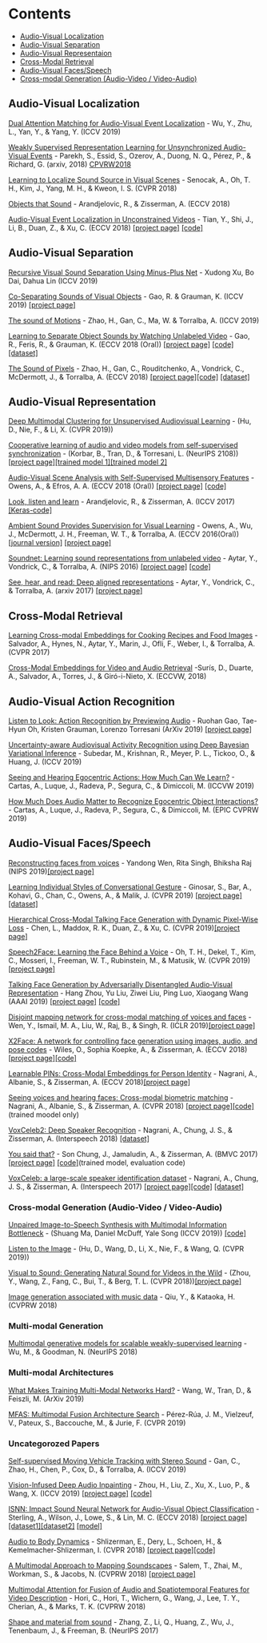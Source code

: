 # Contents
 - [Audio-Visual Localization](#Audio-Visual-Localization)
 - [Audio-Visual Separation](#Audio-Visual-Separation)
 - [Audio-Visual Representaion](#Audio-Visual-Representation)
 - [Cross-Modal Retrieval](#Cross-Modal-Retrieval)
 - [Audio-Visual Faces/Speech](#Audio-Visual-Faces/Speech)
 - [Cross-modal Generation (Audio-Video / Video-Audio)](#Cross-modal-Generation-(Audio-Video-/-Video-Audio))
## Audio-Visual Localization
[Dual Attention Matching for Audio-Visual Event Localization](http://openaccess.thecvf.com/content_ICCV_2019/papers/Wu_Dual_Attention_Matching_for_Audio-Visual_Event_Localization_ICCV_2019_paper.pdf) - Wu, Y., Zhu, L., Yan, Y., & Yang, Y. (ICCV 2019)

[Weakly Supervised Representation Learning for Unsynchronized Audio-Visual Events](https://arxiv.org/pdf/1804.07345.pdf) - Parekh, S., Essid, S., Ozerov, A., Duong, N. Q., Pérez, P., & Richard, G. (arxiv, 2018) [CPVRW2018](http://openaccess.thecvf.com/content_cvpr_2018_workshops/papers/w49/Parekh_Weakly_Supervised_Representation_CVPR_2018_paper.pdf)

[Learning to Localize Sound Source in Visual Scenes](http://openaccess.thecvf.com/content_cvpr_2018/papers/Senocak_Learning_to_Localize_CVPR_2018_paper.pdf) - Senocak, A., Oh, T. H., Kim, J., Yang, M. H., & Kweon, I. S. (CVPR 2018)

[Objects that Sound](https://arxiv.org/pdf/1712.06651.pdf) - Arandjelovic, R., & Zisserman, A. (ECCV 2018) 

[Audio-Visual Event Localization in Unconstrained Videos](http://openaccess.thecvf.com/content_ECCV_2018/papers/Yapeng_Tian_Audio-Visual_Event_Localization_ECCV_2018_paper.pdf) - Tian, Y., Shi, J., Li, B., Duan, Z., & Xu, C. (ECCV 2018) [[project page]](https://sites.google.com/view/audiovisualresearch) [[code]](https://github.com/YapengTian/AVE-ECCV18)

## Audio-Visual Separation
[Recursive Visual Sound Separation Using Minus-Plus Net](http://openaccess.thecvf.com/content_ICCV_2019/papers/Xu_Recursive_Visual_Sound_Separation_Using_Minus-Plus_Net_ICCV_2019_paper.pdf) - Xudong Xu, Bo Dai, Dahua Lin (ICCV 2019)

[Co-Separating Sounds of Visual Objects](https://arxiv.org/pdf/1904.07750.pdf) - Gao, R. & Grauman, K. (ICCV 2019) [[project page]](http://vision.cs.utexas.edu/projects/coseparation/)

[The sound of Motions](https://arxiv.org/pdf/1904.05979.pdf) - Zhao, H., Gan, C., Ma, W. & Torralba, A. (ICCV 2019)

[Learning to Separate Object Sounds by Watching Unlabeled Video](http://vision.cs.utexas.edu/projects/separating_object_sounds/sound-sep-eccv2018.pdf) - Gao, R., Feris, R., & Grauman, K. (ECCV 2018 (Oral)) [[project page]](http://vision.cs.utexas.edu/projects/separating_object_sounds/) [[code]](https://github.com/rhgao/Deep-MIML-Network) [[dataset]](http://vision.cs.utexas.edu/projects/separating_object_sounds/#data)

[The Sound of Pixels](https://arxiv.org/pdf/1804.03160.pdf) - Zhao, H., Gan, C., Rouditchenko, A., Vondrick, C., McDermott, J., & Torralba, A. (ECCV 2018) [[project page]](http://sound-of-pixels.csail.mit.edu/)[[code]](https://github.com/hangzhaomit/Sound-of-Pixels) [[dataset]](https://github.com/roudimit/MUSIC_dataset)
## Audio-Visual Representation
[Deep Multimodal Clustering for Unsupervised Audiovisual Learning](https://arxiv.org/pdf/1807.03094.pdf) - (Hu, D., Nie, F., & Li, X. (CVPR 2019))

[Cooperative learning of audio and video models from self-supervised synchronization](http://papers.nips.cc/paper/8002-cooperative-learning-of-audio-and-video-models-from-self-supervised-synchronization.pdf) - (Korbar, B., Tran, D., & Torresani, L. (NeurIPS 2108)) [[project page]](http://vlg.cs.dartmouth.edu/projects/avts/)[[trained model 1]](http://vlg.cs.dartmouth.edu/projects/avts/model_mc3_as.pt)[[trained model 2]](http://vlg.cs.dartmouth.edu/projects/avts/model_mc2_as.pt)

[Audio-Visual Scene Analysis with Self-Supervised Multisensory Features](https://arxiv.org/pdf/1804.03641.pdf) - Owens, A., & Efros, A. A. (ECCV 2018 (Oral)) [[project page]](http://andrewowens.com/multisensory/) [[code]](https://github.com/andrewowens/multisensory)

[Look, listen and learn](https://arxiv.org/pdf/1705.08168.pdf) - Arandjelovic, R., & Zisserman, A. (ICCV 2017) [[Keras-code]](https://github.com/Kajiyu/LLLNet)

[Ambient Sound Provides Supervision for Visual Learning](https://arxiv.org/pdf/1608.07017.pdf) - Owens, A., Wu, J., McDermott, J. H., Freeman, W. T., & Torralba, A. (ECCV 2016(Oral)) [[journal version]](https://arxiv.org/pdf/1712.07271.pdf) [[project page]](http://andrewowens.com/ambient/index.html) 

[Soundnet: Learning sound representations from unlabeled video](http://www.cs.columbia.edu/~vondrick/soundnet.pdf) -  Aytar, Y., Vondrick, C., & Torralba, A. (NIPS 2016) [[project page]](http://projects.csail.mit.edu/soundnet/) [[code]](https://github.com/cvondrick/soundnet)

[See, hear, and read: Deep aligned representations](https://people.csail.mit.edu/yusuf/publications/2017/Aytar17/aytar17.pdf) - Aytar, Y., Vondrick, C., & Torralba, A. (arxiv 2017) [[project page]](https://people.csail.mit.edu/yusuf/see-hear-read/)

## Cross-Modal Retrieval
[Learning Cross-modal Embeddings for Cooking Recipes and Food Images](http://pic2recipe.csail.mit.edu/im2recipe.pdf) -  Salvador, A., Hynes, N., Aytar, Y., Marin, J., Ofli, F., Weber, I., & Torralba, A. (CVPR 2017)

[Cross-Modal Embeddings for Video and Audio Retrieval](https://arxiv.org/pdf/1801.02200.pdf) -Surís, D., Duarte, A., Salvador, A., Torres, J., & Giró-i-Nieto, X. (ECCVW, 2018)

## Audio-Visual Action Recognition
[Listen to Look: Action Recognition by Previewing Audio](https://arxiv.org/pdf/1912.04487.pdf) -  Ruohan Gao, Tae-Hyun Oh, Kristen Grauman, Lorenzo Torresani (ArXiv 2019) [[project page]](http://vision.cs.utexas.edu/projects/listen_to_look/)

[Uncertainty-aware Audiovisual Activity Recognition using Deep Bayesian Variational Inference](http://openaccess.thecvf.com/content_ICCV_2019/papers/Subedar_Uncertainty-Aware_Audiovisual_Activity_Recognition_Using_Deep_Bayesian_Variational_Inference_ICCV_2019_paper.pdf) - Subedar, M., Krishnan, R., Meyer, P. L., Tickoo, O., & Huang, J. (ICCV 2019)

[Seeing and Hearing Egocentric Actions: How Much Can We Learn?](http://openaccess.thecvf.com/content_ICCVW_2019/papers/EPIC/Cartas_Seeing_and_Hearing_Egocentric_Actions_How_Much_Can_We_Learn_ICCVW_2019_paper.pdf) - Cartas, A., Luque, J., Radeva, P., Segura, C., & Dimiccoli, M. (ICCVW 2019)

[How Much Does Audio Matter to Recognize Egocentric Object Interactions?](https://arxiv.org/pdf/1906.00634.pdf) - Cartas, A., Luque, J., Radeva, P., Segura, C., & Dimiccoli, M. (EPIC CVPRW 2019)

## Audio-Visual Faces/Speech
[Reconstructing faces from voices](https://arxiv.org/pdf/1905.10604.pdf) - Yandong Wen, Rita Singh, Bhiksha Raj (NIPS 2019)[[project page]](https://github.com/cmu-mlsp/reconstructing_faces_from_voices)

[Learning Individual Styles of Conversational Gesture](https://arxiv.org/pdf/1906.04160.pdf) - Ginosar, S., Bar, A., Kohavi, G., Chan, C., Owens, A., & Malik, J. (CVPR 2019) [[project page]](http://people.eecs.berkeley.edu/~shiry/projects/speech2gesture/) [[dataset]](https://drive.google.com/drive/folders/1qvvnfGwas8DUBrwD4DoBnvj8anjSLldZ)

[Hierarchical Cross-Modal Talking Face Generation with Dynamic Pixel-Wise Loss](https://www.cs.rochester.edu/u/lchen63/cvpr2019.pdf) - Chen, L., Maddox, R. K., Duan, Z., & Xu, C. (CVPR 2019)[[project page]](https://github.com/lelechen63/ATVGnet)

[Speech2Face: Learning the Face Behind a Voice](https://arxiv.org/pdf/1905.09773.pdf) - Oh, T. H., Dekel, T., Kim, C., Mosseri, I., Freeman, W. T., Rubinstein, M., & Matusik, W. (CVPR 2019)[[project page]](https://speech2face.github.io/)

[Talking Face Generation by Adversarially Disentangled Audio-Visual Representation](https://arxiv.org/pdf/1807.07860.pdf) - Hang Zhou, Yu Liu, Ziwei Liu, Ping Luo, Xiaogang Wang (AAAI 2019) [[project page]](https://liuziwei7.github.io/projects/TalkingFace) [[code]](https://github.com/Hangz-nju-cuhk/Talking-Face-Generation-DAVS)

[Disjoint mapping network for cross-modal matching of voices and faces](https://openreview.net/pdf?id=B1exrnCcF7) - Wen, Y., Ismail, M. A., Liu, W., Raj, B., & Singh, R. (ICLR 2019)[[project page]](https://github.com/ydwen/DIMNet)


[X2Face: A network for controlling face generation using images, audio, and pose codes](http://openaccess.thecvf.com/content_ECCV_2018/papers/Olivia_Wiles_X2Face_A_network_ECCV_2018_paper.pdf) - Wiles, O., Sophia Koepke, A., & Zisserman, A. (ECCV 2018)[[project page]](http://www.robots.ox.ac.uk/~vgg/research/unsup_learn_watch_faces/x2face.html)[[code]](https://github.com/oawiles/X2Face)

[Learnable PINs: Cross-Modal Embeddings for Person Identity](https://arxiv.org/pdf/1805.00833.pdf) - Nagrani, A., Albanie, S., & Zisserman, A. (ECCV 2018)[[project page]](http://www.robots.ox.ac.uk/~vgg/research/LearnablePins/)

[Seeing voices and hearing faces: Cross-modal biometric matching](http://www.robots.ox.ac.uk/~vgg/publications/2018/Nagrani18a/nagrani18a.pdf) - Nagrani, A., Albanie, S., & Zisserman, A. (CVPR 2018) [[project page]](http://www.robots.ox.ac.uk/~vgg/research/CMBiometrics/)[[code]](https://github.com/a-nagrani/SVHF-Net)(trained moodel only)

[VoxCeleb2: Deep Speaker Recognition](https://arxiv.org/pdf/1806.05622.pdf) - Nagrani, A., Chung, J. S., & Zisserman, A. (Interspeech 2018) [[dataset]](http://www.robots.ox.ac.uk/~vgg/data/voxceleb/)

[You said that?](http://www.robots.ox.ac.uk/~vgg/publications/2017/Chung17b/chung17b.pdf) - Son Chung, J., Jamaludin, A., & Zisserman, A. (BMVC 2017) [[project page]](http://www.robots.ox.ac.uk/~vgg/software/yousaidthat/) [[code]](https://github.com/joonson/yousaidthat)(trained model, evaluation code)

[VoxCeleb: a large-scale speaker identification dataset](http://www.robots.ox.ac.uk/~vgg/publications/2017/Nagrani17/nagrani17.pdf) - Nagrani, A., Chung, J. S., & Zisserman, A. (Interspeech 2017) [[project page]](http://www.robots.ox.ac.uk/~vgg/publications/2017/Nagrani17/)[[code]](https://github.com/a-nagrani/VGGVox) [[dataset]](http://www.robots.ox.ac.uk/~vgg/data/voxceleb/)

### Cross-modal Generation (Audio-Video / Video-Audio)
[Unpaired Image-to-Speech Synthesis with Multimodal Information Bottleneck](http://openaccess.thecvf.com/content_ICCV_2019/papers/Ma_Unpaired_Image-to-Speech_Synthesis_With_Multimodal_Information_Bottleneck_ICCV_2019_paper.pdf) - (Shuang Ma, Daniel McDuff, Yale Song (ICCV 2019)) [[code]](https://github.com/yunyikristy/skipNet)

[Listen to the Image](https://arxiv.org/pdf/1904.09115.pdf) - (Hu, D., Wang, D., Li, X., Nie, F., & Wang, Q. (CVPR 2019))

[Visual to Sound: Generating Natural Sound for Videos in the Wild](http://openaccess.thecvf.com/content_cvpr_2018/papers/Zhou_Visual_to_Sound_CVPR_2018_paper.pdf) - (Zhou, Y., Wang, Z., Fang, C., Bui, T., & Berg, T. L. (CVPR 2018))[[project page]](http://bvision11.cs.unc.edu/bigpen/yipin/visual2sound_webpage/visual2sound.html)

[Image generation associated with music data](http://openaccess.thecvf.com/content_cvpr_2018_workshops/papers/w49/Qiu_Image_Generation_Associated_CVPR_2018_paper.pdf) - Qiu, Y., & Kataoka, H. (CVPRW 2018)

### Multi-modal Generation
[Multimodal generative models for scalable weakly-supervised learning](https://papers.nips.cc/paper/7801-multimodal-generative-models-for-scalable-weakly-supervised-learning.pdf) - Wu, M., & Goodman, N. (NeurIPS 2018)

### Multi-modal Architectures
[What Makes Training Multi-Modal Networks Hard?](https://arxiv.org/pdf/1905.12681.pdf) - Wang, W., Tran, D., & Feiszli, M. (ArXiv 2019) 

[MFAS: Multimodal Fusion Architecture Search](http://openaccess.thecvf.com/content_CVPR_2019/papers/Perez-Rua_MFAS_Multimodal_Fusion_Architecture_Search_CVPR_2019_paper.pdf) - Pérez-Rúa, J. M., Vielzeuf, V., Pateux, S., Baccouche, M., & Jurie, F. (CVPR 2019)

### Uncategorozed Papers
[Self-supervised Moving Vehicle Tracking with Stereo Sound](http://openaccess.thecvf.com/content_ICCV_2019/papers/Gan_Self-Supervised_Moving_Vehicle_Tracking_With_Stereo_Sound_ICCV_2019_paper.pdf) - Gan, C., Zhao, H., Chen, P., Cox, D., & Torralba, A. (ICCV 2019)

[Vision-Infused Deep Audio Inpainting](http://openaccess.thecvf.com/content_ICCV_2019/papers/Zhou_Vision-Infused_Deep_Audio_Inpainting_ICCV_2019_paper.pdf) - Zhou, H., Liu, Z., Xu, X., Luo, P., & Wang, X. (ICCV 2019) [[project page]](https://hangz-nju-cuhk.github.io/projects/AudioInpainting) [[code]](https://github.com/Hangz-nju-cuhk/Vision-Infused-Audio-Inpainter-VIAI)

[ISNN: Impact Sound Neural Network for Audio-Visual Object Classification](http://openaccess.thecvf.com/content_ECCV_2018/papers/Auston_Sterling_ISNN_-_Impact_ECCV_2018_paper.pdf) - Sterling, A., Wilson, J., Lowe, S., & Lin, M. C. (ECCV 2018) [[project page]](http://gamma.cs.unc.edu/ISNN/) [[dataset1]](https://drive.google.com/drive/folders/1lVYYMTOLItozaU-vAa0OoXQr_4VfmqVg?usp=sharing)[[dataset2]](https://drive.google.com/drive/folders/1p0HAlrsoydYFuWginPuhiDQjncAvSQon?usp=sharing) [[model]](http://gamma.cs.unc.edu/ISNN/ModelNet_URLs_WAV_PLY.pdf)

[Audio to Body Dynamics](http://openaccess.thecvf.com/content_cvpr_2018/papers/Shlizerman_Audio_to_Body_CVPR_2018_paper.pdf) - Shlizerman, E., Dery, L., Schoen, H., & Kemelmacher-Shlizerman, I. (CVPR 2018) [[project page]](https://arviolin.github.io/AudioBodyDynamics/)[[code]](https://github.com/facebookresearch/Audio2BodyDynamics)

[A Multimodal Approach to Mapping Soundscapes](http://openaccess.thecvf.com/content_cvpr_2018_workshops/papers/w49/Salem_A_Multimodal_Approach_CVPR_2018_paper.pdf) - Salem, T., Zhai, M., Workman, S., & Jacobs, N. (CVPRW 2018) [[project page]](http://cs.uky.edu/~salem/audio-mapping/)

[Multimodal Attention for Fusion of Audio and Spatiotemporal Features for Video Description](http://openaccess.thecvf.com/content_cvpr_2018_workshops/papers/w49/Hori_Multimodal_Attention_for_CVPR_2018_paper.pdf) - Hori, C., Hori, T., Wichern, G., Wang, J., Lee, T. Y., Cherian, A., & Marks, T. K. (CVPRW 2018)

[Shape and material from sound](https://papers.nips.cc/paper/6727-shape-and-material-from-sound.pdf) - Zhang, Z., Li, Q., Huang, Z., Wu, J., Tenenbaum, J., & Freeman, B. (NeurIPS 2017)